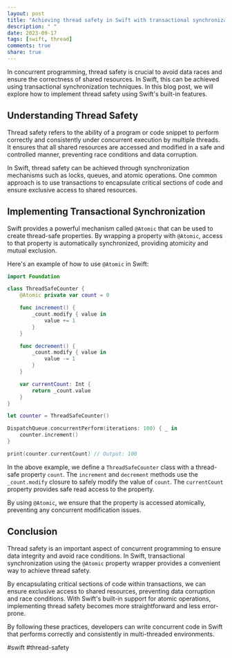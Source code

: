 ```yaml
---
layout: post
title: "Achieving thread safety in Swift with transactional synchronization"
description: " "
date: 2023-09-17
tags: [swift, thread]
comments: true
share: true
---
```


In concurrent programming, thread safety is crucial to avoid data races and ensure the correctness of shared resources. In Swift, this can be achieved using transactional synchronization techniques. In this blog post, we will explore how to implement thread safety using Swift's built-in features.

## Understanding Thread Safety

Thread safety refers to the ability of a program or code snippet to perform correctly and consistently under concurrent execution by multiple threads. It ensures that all shared resources are accessed and modified in a safe and controlled manner, preventing race conditions and data corruption.

In Swift, thread safety can be achieved through synchronization mechanisms such as locks, queues, and atomic operations. One common approach is to use transactions to encapsulate critical sections of code and ensure exclusive access to shared resources.

## Implementing Transactional Synchronization

Swift provides a powerful mechanism called `@Atomic` that can be used to create thread-safe properties. By wrapping a property with `@Atomic`, access to that property is automatically synchronized, providing atomicity and mutual exclusion.

Here's an example of how to use `@Atomic` in Swift:

```swift
import Foundation

class ThreadSafeCounter {
    @Atomic private var count = 0

    func increment() {
        _count.modify { value in
            value += 1
        }
    }

    func decrement() {
        _count.modify { value in
            value -= 1
        }
    }

    var currentCount: Int {
        return _count.value
    }
}

let counter = ThreadSafeCounter()

DispatchQueue.concurrentPerform(iterations: 100) { _ in
    counter.increment()
}

print(counter.currentCount) // Output: 100
```

In the above example, we define a `ThreadSafeCounter` class with a thread-safe property `count`. The `increment` and `decrement` methods use the `_count.modify` closure to safely modify the value of `count`. The `currentCount` property provides safe read access to the property.

By using `@Atomic`, we ensure that the property is accessed atomically, preventing any concurrent modification issues.

## Conclusion

Thread safety is an important aspect of concurrent programming to ensure data integrity and avoid race conditions. In Swift, transactional synchronization using the `@Atomic` property wrapper provides a convenient way to achieve thread safety.

By encapsulating critical sections of code within transactions, we can ensure exclusive access to shared resources, preventing data corruption and race conditions. With Swift's built-in support for atomic operations, implementing thread safety becomes more straightforward and less error-prone.

By following these practices, developers can write concurrent code in Swift that performs correctly and consistently in multi-threaded environments.

#swift #thread-safety